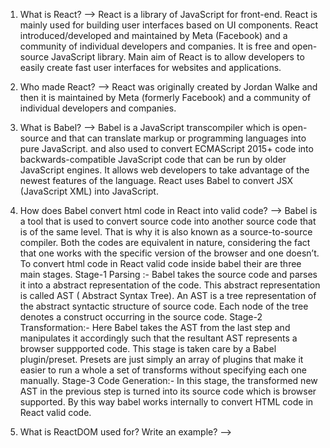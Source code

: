 1. What is React?
--> React is a library of JavaScript for front-end. React is mainly used for building user interfaces based on UI components. React introduced/developed and maintained by Meta (Facebook) and a community of individual developers and companies. It is free and open-source JavaScript library. Main aim of React is to allow developers to easily create fast user interfaces for websites and applications.

2. Who made React?
--> React was originally created by Jordan Walke and then it is maintained by Meta (formerly Facebook) and a community of individual developers and companies.

3. What is Babel?
--> Babel is a JavaScript transcompiler which is open-source and that can translate markup or programming languages into pure JavaScript. and also used to convert ECMAScript 2015+ code into backwards-compatible JavaScript code that can be run by older JavaScript engines. It allows web developers to take advantage of the newest features of the language. React uses Babel to convert JSX (JavaScript XML) into JavaScript. 

4. How does Babel convert html code in React into valid code?
--> Babel is a tool that is used to convert source code into another source code that is of the same level. That is why it is also known as a source-to-source compiler. Both the codes are equivalent in nature, considering the fact that one works with the specific version of the browser and one doesn’t.
To convert html code in React valid code inside babel their are three main stages. 
Stage-1 Parsing :- Babel takes the source code and parses it into a abstract representation of the code. This abstract representation is called AST ( Abstract Syntax Tree). An AST is a tree representation of the abstract syntactic structure of source code. Each node of the tree denotes a construct occurring in the source code.
Stage-2 Transformation:- Here Babel takes the AST from the last step and manipulates it accordingly such that the resultant AST represents a browser suppported code. This stage is taken care by a Babel plugin/preset. Presets are just simply an array of plugins that make it easier to run a whole a set of transforms without specifying each one manually.
Stage-3 Code Generation:- In this stage, the transformed new AST in the previous step is turned into its source code which is browser supported. By this way babel works internally to convert HTML code in React valid code.

5. What is ReactDOM used for? Write an example?
--> 
